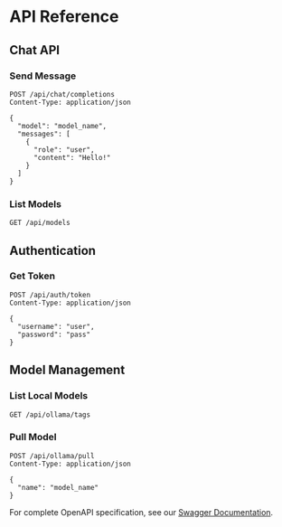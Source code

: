 # API Reference

## Chat API

### Send Message
```http
POST /api/chat/completions
Content-Type: application/json

{
  "model": "model_name",
  "messages": [
    {
      "role": "user",
      "content": "Hello!"
    }
  ]
}
```

### List Models
```http
GET /api/models
```

## Authentication

### Get Token
```http
POST /api/auth/token
Content-Type: application/json

{
  "username": "user",
  "password": "pass"
}
```

## Model Management

### List Local Models
```http
GET /api/ollama/tags
```

### Pull Model
```http
POST /api/ollama/pull
Content-Type: application/json

{
  "name": "model_name"
}
```

For complete OpenAPI specification, see our [Swagger Documentation](https://api.example.com/docs).
